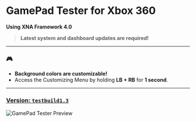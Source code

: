 # GamePad Tester for Xbox 360

**Using XNA Framework 4.0**

> **Latest system and dashboard updates are required!**

---

### 🎮

- **Background colors are customizable!**  
- Access the Customizing Menu by holding **LB + RB** for **1 second**.

---

### [Version: `testbuild1.3`](https://github.com/Mrsuss60/GamePad-360-Tester/releases/tag/v1.3)

![GamePad Tester Preview](https://github.com/user-attachments/assets/468d9796-9258-4df4-b363-02f5324120f9)
